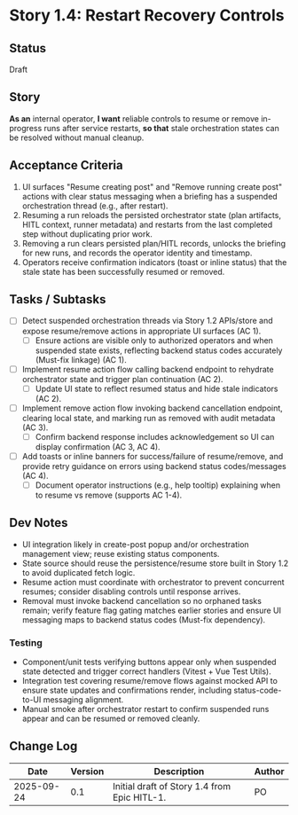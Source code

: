 # Story 1.4: Restart Recovery Controls

## Status
Draft

## Story
**As an** internal operator,
**I want** reliable controls to resume or remove in-progress runs after service restarts,
**so that** stale orchestration states can be resolved without manual cleanup.

## Acceptance Criteria
1. UI surfaces "Resume creating post" and "Remove running create post" actions with clear status messaging when a briefing has a suspended orchestration thread (e.g., after restart).
2. Resuming a run reloads the persisted orchestrator state (plan artifacts, HITL context, runner metadata) and restarts from the last completed step without duplicating prior work.
3. Removing a run clears persisted plan/HITL records, unlocks the briefing for new runs, and records the operator identity and timestamp.
4. Operators receive confirmation indicators (toast or inline status) that the stale state has been successfully resumed or removed.

## Tasks / Subtasks
- [ ] Detect suspended orchestration threads via Story 1.2 APIs/store and expose resume/remove actions in appropriate UI surfaces (AC 1).
  - [ ] Ensure actions are visible only to authorized operators and when suspended state exists, reflecting backend status codes accurately (Must-fix linkage) (AC 1).
- [ ] Implement resume action flow calling backend endpoint to rehydrate orchestrator state and trigger plan continuation (AC 2).
  - [ ] Update UI state to reflect resumed status and hide stale indicators (AC 2).
- [ ] Implement remove action flow invoking backend cancellation endpoint, clearing local state, and marking run as removed with audit metadata (AC 3).
  - [ ] Confirm backend response includes acknowledgement so UI can display confirmation (AC 3, AC 4).
- [ ] Add toasts or inline banners for success/failure of resume/remove, and provide retry guidance on errors using backend status codes/messages (AC 4).
  - [ ] Document operator instructions (e.g., help tooltip) explaining when to resume vs remove (supports AC 1-4).

## Dev Notes
- UI integration likely in create-post popup and/or orchestration management view; reuse existing status components.
- State source should reuse the persistence/resume store built in Story 1.2 to avoid duplicated fetch logic.
- Resume action must coordinate with orchestrator to prevent concurrent resumes; consider disabling controls until response arrives.
- Removal must invoke backend cancellation so no orphaned tasks remain; verify feature flag gating matches earlier stories and ensure UI messaging maps to backend status codes (Must-fix dependency).

### Testing
- Component/unit tests verifying buttons appear only when suspended state detected and trigger correct handlers (Vitest + Vue Test Utils).
- Integration test covering resume/remove flows against mocked API to ensure state updates and confirmations render, including status-code-to-UI messaging alignment.
- Manual smoke after orchestrator restart to confirm suspended runs appear and can be resumed or removed cleanly.

## Change Log
| Date | Version | Description | Author |
|------|---------|-------------|--------|
| 2025-09-24 | 0.1 | Initial draft of Story 1.4 from Epic HITL-1. | PO |
